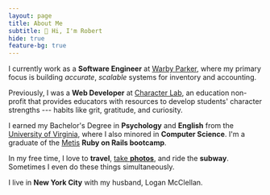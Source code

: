 ```yaml
---
layout: page
title: About Me
subtitle: 👋 Hi, I'm Robert
hide: true
feature-bg: true
---
```


I currently work as a **Software Engineer** at [Warby
Parker](https://www.warbyparker.com), where my primary focus is building
*accurate*, *scalable* systems for inventory and accounting.

Previously, I was a **Web Developer** at [Character
Lab](https://www.characterlab.org), an education non-profit that provides
educators with resources to develop students' character strengths --- habits
like grit, gratitude, and curiosity.

I earned my Bachelor's Degree in **Psychology** and **English** from the
[University of Virginia](http://www.virginia.edu), where I also minored in
**Computer Science**. I'm a graduate of the [Metis](https://www.thisismetis.com)
**Ruby on Rails bootcamp**.

In my free time, I love to **travel**, [take **photos**][Instagram], and ride
the **subway**. Sometimes I even do these things simultaneously.

I live in **New York City** with my husband, Logan McClellan.

[Instagram]: https://www.instagram.com/{{site.theme_settings.instagram}}/
